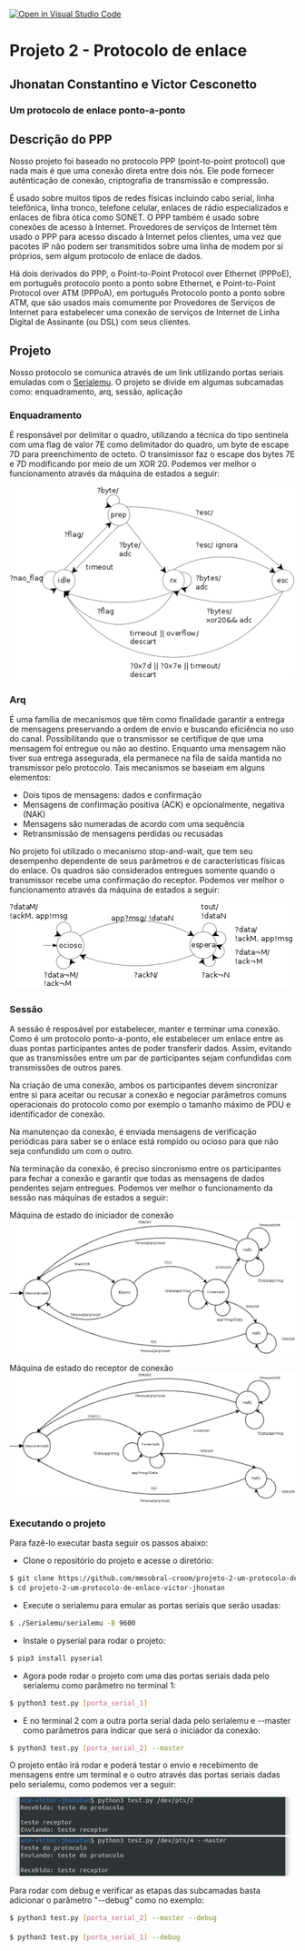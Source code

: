 [![Open in Visual Studio Code](https://classroom.github.com/assets/open-in-vscode-c66648af7eb3fe8bc4f294546bfd86ef473780cde1dea487d3c4ff354943c9ae.svg)](https://classroom.github.com/online_ide?assignment_repo_id=7891775&assignment_repo_type=AssignmentRepo)
# Projeto 2 - Protocolo de enlace
## Jhonatan Constantino e Victor Cesconetto
### Um protocolo de enlace ponto-a-ponto

## Descrição do PPP

Nosso projeto foi baseado no protocolo PPP (point-to-point protocol) que nada mais é que uma conexão direta entre dois nós. Ele pode fornecer autênticação de conexão, criptografia de transmissão e compressão.

É usado sobre muitos tipos de redes físicas incluindo cabo serial, linha telefônica, linha tronco, telefone celular, enlaces de rádio especializados e enlaces de fibra ótica como SONET. O PPP também é usado sobre conexões de acesso à Internet. Provedores de serviços de Internet têm usado o PPP para acesso discado à Internet pelos clientes, uma vez que pacotes IP não podem ser transmitidos sobre uma linha de modem por si próprios, sem algum protocolo de enlace de dados.

Há dois derivados do PPP, o Point-to-Point Protocol over Ethernet (PPPoE), em português protocolo ponto a ponto sobre Ethernet, e Point-to-Point Protocol over ATM (PPPoA), em português Protocolo ponto a ponto sobre ATM, que são usados mais comumente por Provedores de Serviços de Internet para estabelecer uma conexão de serviços de Internet de Linha Digital de Assinante (ou DSL) com seus clientes.

##  Projeto

Nosso protocolo se comunica através de um link utilizando portas seriais emuladas com o [Serialemu](https://github.com/IFSCEngtelecomPTC/Serialemu). O projeto se divide em algumas subcamadas como: enquadramento, arq, sessão, aplicação

### Enquadramento

É responsável por delimitar o quadro, utilizando a técnica do tipo sentinela com uma flag de valor 7E como delimitador do quadro, um byte de escape 7D para preenchimento de octeto. O transimissor faz o escape dos bytes 7E e 7D modificando por meio de um XOR 20. Podemos ver melhor o funcionamento através da máquina de estados a seguir:

![](ppp_mef.png)

### Arq

É uma família de mecanismos que têm como finalidade garantir a entrega de mensagens preservando a ordem de envio e buscando eficiência no uso do canal. Possibilitando que o transmissor se certifique de que uma mensagem foi entregue ou não ao destino. Enquanto uma mensagem não tiver sua entrega assegurada, ela permanece na fila de saída mantida no transmissor pelo protocolo. Tais mecanismos se baseiam em alguns elementos:

- Dois tipos de mensagens: dados e confirmação
- Mensagens de confirmação positiva (ACK) e opcionalmente, negativa (NAK)
- Mensagens são numeradas de acordo com uma sequência
- Retransmissão de mensagens perdidas ou recusadas

No projeto foi utilizado o mecanismo stop-and-wait, que tem seu desempenho dependente de seus parâmetros e de características físicas do enlace. Os quadros são considerados entregues somente quando o transmissor recebe uma confirmação do receptor. Podemos ver melhor o funcionamento através da máquina de estados a seguir:

![](mef_arq.png)

### Sessão

A sessão é resposável por estabelecer, manter e terminar uma conexão. Como é um protocolo ponto-a-ponto, ele estabelecer um enlace entre as duas pontas participantes antes de poder transferir dados. Assim, evitando que as transmissões entre um par de participantes sejam confundidas com transmissões de outros pares.

Na criação de uma conexão, ambos os participantes devem sincronizar entre si para aceitar ou recusar a conexão e negociar parâmetros comuns operacionais do protocolo como por exemplo o tamanho máximo de PDU e identificador de conexão.

Na manutençao da conexão, é enviada mensagens de verificação periódicas para saber se o enlace está rompido ou ocioso para que não seja confundido um com o outro.

Na terminação da conexão, é preciso sincronismo entre os participantes para fechar a conexão e garantir que todas as mensagens de dados pendentes sejam entregues. Podemos ver melhor o funcionamento da sessão nas máquinas de estados a seguir:

Máquina de estado do iniciador de conexão
![](iniciador_conexao.png)

Máquina de estado do receptor de conexão
![](receptor_conexao.png)

### Executando o projeto

Para fazê-lo executar basta seguir os passos abaixo:

- Clone o repositório do projeto e acesse o diretório:

```bash
$ git clone https://github.com/mmsobral-croom/projeto-2-um-protocolo-de-enlace-victor-jhonatan.git
$ cd projeto-2-um-protocolo-de-enlace-victor-jhonatan
```

- Execute o serialemu para emular as portas seriais que serão usadas:

```bash
$ ./Serialemu/serialemu -B 9600
```

- Instale o pyserial para rodar o projeto:

```bash
$ pip3 install pyserial
```

- Agora pode rodar o projeto com uma das portas seriais dada pelo serialemu como parâmetro no terminal 1:

```bash
$ python3 test.py [porta_serial_1]
```

- E no terminal 2 com a outra porta serial dada pelo serialemu e --master como parâmetros para indicar que será o iniciador da conexão:

```bash
$ python3 test.py [porta_serial_2] --master
```

O projeto então irá rodar e poderá testar o envio e recebimento de mensagens entre um terminal e o outro através das portas seriais dadas pelo serialemu, como podemos ver a seguir:

![](teste_protocolo_rx.png)
![](teste_protocolo_master.png)

Para rodar com debug e verificar as etapas das subcamadas basta adicionar o parâmetro "--debug" como no exemplo:

```bash
$ python3 test.py [porta_serial_2] --master --debug

$ python3 test.py [porta_serial_1] --debug
```